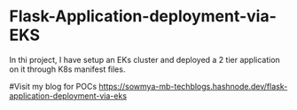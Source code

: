 # Flask-Application-deployment-via-EKS
In thi project, I have setup an EKs cluster and deployed a 2 tier application on it through K8s manifest files.

#Visit my blog for POCs
https://sowmya-mb-techblogs.hashnode.dev/flask-application-deployment-via-eks


